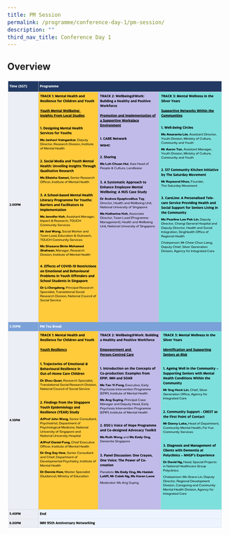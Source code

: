 ```yaml
---
title: PM Session
permalink: /programme/conference-day-1/pm-session/
description: ""
third_nav_title: Conference Day 1
---
```

## Overview
<div style="display: flex; flex-wrap: wrap;">
  <div style="flex-basis: 100%; max-width: 100%;">
    <img alt="day1_pm" src="/images/day1pm_v06.png">
  </div>
</div>